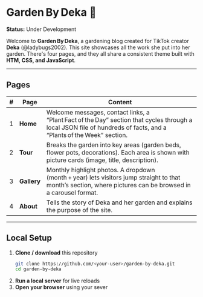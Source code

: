 # Garden By Deka 🌸
**Status:** Under Development

Welcome to **Garden By Deka**, a gardening blog created for TikTok creator **Deka** (@ladybugs2002). This site showcases all the work she put into her garden. There's four pages, and they all share a consistent theme built with **HTM, CSS, and JavaScript**.

---

## Pages

| # | Page | Content |
|---|------|--------------|
| 1 | **Home** | Welcome messages, contact links, a “Plant Fact of the Day” section that cycles through a local JSON file of hundreds of facts, and a “Plants of the Week” section. |
| 2 | **Tour** | Breaks the garden into key areas (garden beds, flower pots, decorations). Each area is shown with picture cards (image, title, description). |
| 3 | **Gallery** | Monthly highlight photos. A dropdown (month + year) lets visitors jump straight to that month’s section, where pictures can be browsed in a carousel format. |
| 4 | **About** | Tells the story of Deka and her garden and explains the purpose of the site. |

---

## Local Setup

1. **Clone / download** this repository  
   ```bash
   git clone https://github.com/<your‑user>/garden‑by‑deka.git
   cd garden‑by‑deka
2. **Run a local server** for live reloads
3. **Open your browser** using your sever